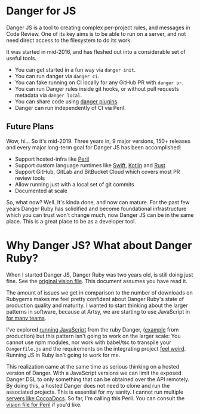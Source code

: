 # Danger for JS

Danger JS is a tool to creating complex per-project rules, and messages in Code Review. One of its key aims is to be
able to run on a server, and not need direct access to the filesystem to do its work.

It was started in mid-2016, and has fleshed out into a considerable set of useful tools.

- You can get started in a fun way via `danger init`.
- You can run danger via `danger ci`.
- You can fake running on CI locally for any GitHub PR with `danger pr`.
- You can run Danger rules inside git hooks, or without pull requests metadata via `danger local`.
- You can share code using [danger plugins][plugins].
- Danger can run independently of CI via Peril.

## Future Plans

Wow, hi... So it's mid-2019. Three years in, 9 major versions, 150+ releases and every major long-term goal for Danger
JS has been accomplished:

- Support hosted-infra like [Peril](https://github.com/danger/peril)
- Support custom language runtimes like [Swift](https://danger.systems/swift/),
  [Kotlin](https://github.com/danger/kotlin/) and [Rust](https://github.com/danger/rust)
- Support GitHub, GitLab and BitBucket Cloud which covers most PR review tools
- Allow running just with a local set of git commits
- Documented at scale

So, what now? Well. It's kinda done, and now can mature. For the past few years Danger Ruby has solidified and become
foundational infrastructure which you can trust won't change much, now Danger JS can be in the same place. This is a
great place to be as a developer tool.

# Why Danger JS? What about Danger Ruby?

When I started Danger JS, Danger Ruby was two years old, is still doing just fine. See the
[original vision file](https://github.com/danger/danger/blob/master/VISION.md). This document assumes you have read it.

The amount of issues we get in comparison to the number of downloads on Rubygems makes me feel pretty confident about
Danger Ruby's state of production quality and maturity. I wanted to start thinking about the larger patterns in
software, because at Artsy, we are starting to use JavaScript in
[for many teams](http://artsy.github.io/blog/2016/08/15/React-Native-at-Artsy/).

I've explored [running JavaScript](https://github.com/danger/danger/pull/423) from the ruby Danger,
([example](https://github.com/artsy/emission/blob/d58b3d57bf41100e3cce3c2c1b1c4d6c19581a68/Dangerfile.js) from
production) but this pattern isn't going to work on the larger scale: You cannot use npm modules, nor work with
babel/tsc to transpile your `Dangerfile.js` and the requirements on the integrating project
[feel weird](https://github.com/artsy/emission/pull/233). Running JS in Ruby isn't going to work for me.

This realization came at the same time as serious thinking on a hosted version of Danger. With a JavaScript versions we
can limit the exposed Danger DSL to only something that can be obtained over the API remotely. By doing this, a hosted
Danger does not need to clone and run the associated projects. This is essential for my sanity. I cannot run multiple
[servers like CocoaDocs](http://cocoadocs.org). So far, I'm calling this Peril. You can consult the
[vision file for Peril](https://github.com/danger/peril/blob/master/VISION.md) if you'd like.

[plugins]: https://www.npmjs.com/search?q=keywords:danger-plugin&page=1&ranking=optimal
[peril]: http://artsy.github.io/blog/2017/09/04/Introducing-Peril/
